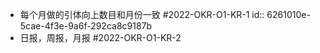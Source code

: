 - 每个月做的引体向上数目和月份一致 #2022-OKR-O1-KR-1
  id:: 6261010e-5cae-4f3e-9a6f-292ca8c9187b
- 日报，周报，月报 #2022-OKR-O1-KR-2